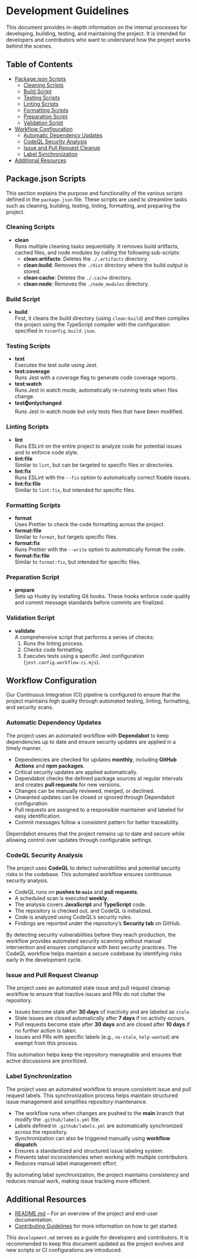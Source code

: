 # Development Guidelines <!-- omit in toc -->

This document provides in-depth information on the internal processes for developing,
building, testing, and maintaining the project. It is intended for developers and
contributors who want to understand how the project works behind the scenes.

## Table of Contents <!-- omit in toc -->

- [Package.json Scripts](#packagejson-scripts)
  - [Cleaning Scripts](#cleaning-scripts)
  - [Build Script](#build-script)
  - [Testing Scripts](#testing-scripts)
  - [Linting Scripts](#linting-scripts)
  - [Formatting Scripts](#formatting-scripts)
  - [Preparation Script](#preparation-script)
  - [Validation Script](#validation-script)
- [Workflow Configuration](#workflow-configuration)
  - [Automatic Dependency Updates](#automatic-dependency-updates)
  - [CodeQL Security Analysis](#codeql-security-analysis)
  - [Issue and Pull Request Cleanup](#issue-and-pull-request-cleanup)
  - [Label Synchronization](#label-synchronization)
- [Additional Resources](#additional-resources)

## Package.json Scripts

This section explains the purpose and functionality of the various scripts defined
in the `package.json` file. These scripts are used to streamline tasks such as
cleaning, building, testing, linting, formatting, and preparing the project.

### Cleaning Scripts

- **clean**  
  Runs multiple cleaning tasks sequentially. It removes build artifacts, cached files,
  and node modules by calling the following sub-scripts:
  - **clean:artifacts**: Deletes the `./.artifacts` directory.
  - **clean:build**: Removes the `./dist` directory where the build output is stored.
  - **clean:cache**: Deletes the `./.cache` directory.
  - **clean:node**: Removes the `./node_modules` directory.

### Build Script

- **build**  
  First, it cleans the build directory (using `clean:build`) and then compiles
  the project using the TypeScript compiler with the configuration specified in `tsconfig.build.json`.

### Testing Scripts

- **test**  
  Executes the test suite using Jest.
- **test:coverage**  
  Runs Jest with a coverage flag to generate code coverage reports.
- **test:watch**  
  Runs Jest in watch mode, automatically re-running tests when files change.
- **test:watch:onlychanged**  
  Runs Jest in watch mode but only tests files that have been modified.

### Linting Scripts

- **lint**  
  Runs ESLint on the entire project to analyze code for potential issues and to
  enforce code style.
- **lint:file**  
  Similar to `lint`, but can be targeted to specific files or directories.
- **lint:fix**  
  Runs ESLint with the `--fix` option to automatically correct fixable issues.
- **lint:fix:file**  
  Similar to `lint:fix`, but intended for specific files.

### Formatting Scripts

- **format**  
  Uses Prettier to check the code formatting across the project.
- **format:file**  
  Similar to `format`, but targets specific files.
- **format:fix**  
  Runs Prettier with the `--write` option to automatically format the code.
- **format:fix:file**  
  Similar to `format:fix`, but intended for specific files.

### Preparation Script

- **prepare**  
  Sets up Husky by installing Git hooks. These hooks enforce code quality and
  commit message standards before commits are finalized.

### Validation Script

- **validate**  
  A comprehensive script that performs a series of checks:
  1. Runs the linting process.
  2. Checks code formatting.
  3. Executes tests using a specific Jest configuration (`jest.config.workflow-ci.mjs`).

## Workflow Configuration

Our Continuous Integration (CI) pipeline is configured to ensure that the project
maintains high quality through automated testing, linting, formatting, and
security scans.

### Automatic Dependency Updates

The project uses an automated workflow with **Dependabot** to keep dependencies
up to date and ensure security updates are applied in a timely manner.

- Dependencies are checked for updates **monthly**, including **GitHub Actions**
  and **npm packages**.
- Critical security updates are applied automatically.
- Dependabot checks the defined package sources at regular intervals and creates
  **pull requests** for new versions.
- Changes can be manually reviewed, merged, or declined.
- Unwanted updates can be closed or ignored through Dependabot configuration.
- Pull requests are assigned to a responsible maintainer and labeled for easy identification.
- Commit messages follow a consistent pattern for better traceability.

Dependabot ensures that the project remains up to date and secure while allowing
control over updates through configurable settings.

### CodeQL Security Analysis

The project uses **CodeQL** to detect vulnerabilities and potential security risks
in the codebase. This automated workflow ensures continuous security analysis.

- CodeQL runs on **pushes to `main`** and **pull requests**.
- A scheduled scan is executed **weekly**.
- The analysis covers **JavaScript** and **TypeScript** code.
- The repository is checked out, and CodeQL is initialized.
- Code is analyzed using CodeQL’s security rules.
- Findings are reported under the repository’s **Security tab** on GitHub.

By detecting security vulnerabilities before they reach production, the workflow
provides automated security scanning without manual intervention and ensures
compliance with best security practices. The CodeQL workflow helps maintain a
secure codebase by identifying risks early in the development cycle.

### Issue and Pull Request Cleanup

The project uses an automated stale issue and pull request cleanup workflow to
ensure that inactive issues and PRs do not clutter the repository.

- Issues become stale after **30 days** of inactivity and are labeled as `stale`.
- Stale issues are closed automatically after **7 days** if no activity occurs.
- Pull requests become stale after **30 days** and are closed after **10 days**
  if no further action is taken.
- Issues and PRs with specific labels (e.g., `no-stale`, `help-wanted`) are
  exempt from this process.

This automation helps keep the repository manageable and ensures that active
discussions are prioritized.

### Label Synchronization

The project uses an automated workflow to ensure consistent issue and pull
request labels. This synchronization process helps maintain structured issue
management and simplifies repository maintenance.

- The workflow runs when changes are pushed to the **main** branch that modify
  the `.github/labels.yml` file.
- Labels defined in `.github/labels.yml` are automatically synchronized across
  the repository.
- Synchronization can also be triggered manually using **workflow dispatch**.
- Ensures a standardized and structured issue labeling system.
- Prevents label inconsistencies when working with multiple contributors.
- Reduces manual label management effort.

By automating label synchronization, the project maintains consistency and
reduces manual work, making issue tracking more efficient.

## Additional Resources

- [README.md][REF_INTERN_FILE_MD_README] – For an overview of the project and
  end-user documentation.
- [Contributing Guidelines][REF_INTERN_FILE_MD_CONTRIBUTING] for more information
  on how to get started.

This `development.md` serves as a guide for developers and contributors. It is
recommended to keep this document updated as the project evolves and new scripts
or CI configurations are introduced.

[REF_INTERN_EMAIL_ADDRESS_COD]: mailto:djblackeagle-dev@djblackeagle.services
[REF_INTERN_EMAIL_ADDRESS_OWNER]: mailto:djblackeagle-dev@djblackeagle.services
[REF_INTERN_EMAIL_ADDRESS_SECURITY]: mailto:djblackeagle-dev@djblackeagle.services
[REF_INTERN_FILE_MD_CHANGELOG]: CHANGELOG.md
[REF_INTERN_FILE_MD_CODE_OF_CONDUCT]: CODE_OF_CONDUCT.md
[REF_INTERN_FILE_MD_CONTRIBUTING]: CONTRIBUTING.md
[REF_INTERN_FILE_MD_DEVELOPMENT]: DEVELOPMENT.md
[REF_INTERN_FILE_MD_LICENSE]: LICENSE.md
[REF_INTERN_FILE_MD_README]: README.md
[REF_INTERN_FILE_MD_SECURITY]: SECURITY.md
[REF_INTERN_URL_ACTIONS]: https://github.com/DJBlackEagle/code-style-nodejs/actions
[REF_INTERN_URL_CODESTYLE]: https://github.com/DJBlackEagle/code-style-nodejs
[REF_INTERN_URL_COMMITS]: https://github.com/DJBlackEagle/code-style-nodejs/commits/main/
[REF_INTERN_URL_COMMIT_MESSAGE_FORMAT]: https://www.conventionalcommits.org/en/v1.0.0/
[REF_INTERN_URL_CONTRIBUTING_GENERATOR]: https://contributing.md/generator
[REF_INTERN_URL_GIT]: https://github.com/DJBlackEagle/code-style-nodejs
[REF_INTERN_URL_ISSUE_LIST]: https://github.com/DJBlackEagle/code-style-nodejs/issues
[REF_INTERN_URL_ISSUE_NEW]: https://github.com/DJBlackEagle/code-style-nodejs/issues/new/choose
[REF_INTERN_URL_MD_CHANGELOG]: https://github.com/DJBlackEagle/code-style-nodejs/blob/main/CHANGELOG.md
[REF_INTERN_URL_MD_CODE_OF_CONDUCT]: https://github.com/DJBlackEagle/code-style-nodejs/blob/main/CODE_OF_CONDUCT.md
[REF_INTERN_URL_MD_CONTRIBUTING]: https://github.com/DJBlackEagle/code-style-nodejs/blob/main/CONTRIBUTING.md
[REF_INTERN_URL_MD_DEVELOPMENT]: https://github.com/DJBlackEagle/code-style-nodejs/blob/main/DEVELOPMENT.md
[REF_INTERN_URL_MD_LICENSE]: https://github.com/DJBlackEagle/code-style-nodejs/blob/main/LICENSE.md
[REF_INTERN_URL_MD_README]: https://github.com/DJBlackEagle/code-style-nodejs/blob/main/README.md
[REF_INTERN_URL_MD_SECURITY]: https://github.com/DJBlackEagle/code-style-nodejs/blob/main/SECURITY.md
[REF_INTERN_URL_NPMJS_PACKAGE]: https://www.npmjs.com/package/@djblackeagle/code-style-nodejs
[REF_INTERN_URL_PULLREQUEST]: https://github.com/DJBlackEagle/code-style-nodejs/pulls
[REF_INTERN_URL_VULNERABILITY]: https://github.com/DJBlackEagle/code-style-nodejs/security
[REF_INTERN_URL_VULNERABILITY_NEW]: https://github.com/DJBlackEagle/code-style-nodejs/security/advisories/new
[REF_INTERN_URL_WORKFLOW_CQAT]: https://github.com/DJBlackEagle/code-style-nodejs/actions/workflows/code-quality-and-tests.yml
[REF_INTERN_URL_WORKFLOW_CODEQL]: https://github.com/DJBlackEagle/code-style-nodejs/actions/workflows/codeql.yml
[REF_EXTERN_NODEJS]: https://nodejs.org
[REF_EXTERN_NPM]: https://www.npmjs.com
[REF_EXTERN_PNPM]: https://pnpm.io
[REF_EXTERN_YARN]: https://yarnpkg.com
[REF_EXTERN_PRETTIER]: https://prettier.io
